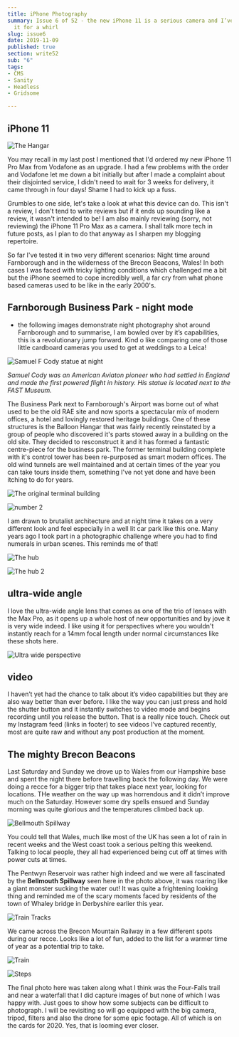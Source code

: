 ```yaml
---
title: iPhone Photography
summary: Issue 6 of 52 - the new iPhone 11 is a serious camera and I’ve been taking
  it for a whirl
slug: issue6
date: 2019-11-09
published: true
section: write52
sub: "6"
tags:
- CMS
- Sanity
- Headless
- Gridsome

---
```

## iPhone 11

![The Hangar](./balloonhangar.jpeg)

You may recall in my last post I mentioned that I'd ordered my new iPhone 11 Pro Max from Vodafone as an upgrade. I had a few problems with the order and Vodafone let me down a bit initially but after I made a complaint about their disjointed service, I didn't need to wait for 3 weeks for delivery, it came through in four days! Shame I had to kick up a fuss.

Grumbles to one side, let's take a look at what this device can do. This isn't a review, I don't tend to write reviews but if it ends up sounding like a review, it wasn't intended to be! I am also mainly reviewing (sorry, not reviewing) the iPhone 11 Pro Max as a camera. I shall talk more tech in future posts, as I plan to do that anyway as I sharpen my blogging repertoire.

So far I've tested it in two very different scenarios: Night time around Farnborough and in the wilderness of the Brecon Beacons, Wales! In both cases I was faced with tricky lighting conditions which challenged me a bit but the iPhone seemed to cope incredibly well, a far cry from what phone based cameras used to be like in the early 2000's.

## Farnborough Business Park - night mode

* the following images demonstrate night photography shot around Farnborough and to summarise, I am bowled over by it’s capabilities, this is a revolutionary jump forward. Kind o like comparing one of those little cardboard cameras you used to get at weddings to a Leica!

![Samuel F Cody statue at night](./cody.jpeg)

_Samuel Cody was an American Aviaton pioneer who had settled in England and made the first powered flight in history. His statue is located next to the FAST Museum._

The Business Park next to Farnborough's Airport was borne out of what used to be the old RAE site and now sports a spectacular mix of modern offices, a hotel and lovingly restored heritage buildings. One of these structures is the Balloon Hangar that was fairly recently reinstated by a group of people who discovered it's parts stowed away in a building on the old site. They decided to resconstruct it and it has formed a fantastic centre-piece for the business park. The former terminal building complete with it's control tower has been re-purposed as smart modern offices. The old wind tunnels are well maintained and at certain times of the year you can take tours inside them, something I've not yet done and have been itching to do for years.

![The original terminal building](./terminal.jpeg)

![number 2](./number2.jpeg)

I am drawn to brutalist architecture and at night time it takes on a very different look and feel especially in a well lit car park like this one. Many years ago I took part in a photographic challenge where you had to find numerals in urban scenes. This reminds me of that!

![The hub](./Hub1.jpeg)

![The hub 2](./Hub2.jpeg)

## ultra-wide angle

I love the ultra-wide angle lens that comes as one of the trio of lenses with the Max Pro, as it opens up a whole host of new opportunities and by jove it is very wide indeed. I like using it for perspectives where you wouldn't instantly reach for a 14mm focal length under normal circumstances like these shots here.

![Ultra wide perspective](./ultrawideanglepath.jpeg)

## video

I haven’t yet had the chance to talk about it’s video capabilities but they are also way better than ever before. I like the way you can just press and hold the shutter button and it instantly switches to video mode and begins recording until you release the button. That is a really nice touch. Check out my Instagram feed (links in footer) to see videos I’ve captured recently, most are quite raw and without any post production at the moment.

## The mighty Brecon Beacons

Last Saturday and Sunday we drove up to Wales from our Hampshire base and spent the night there before travelling back the following day. We were doing a recce for a bigger trip that takes place next year, looking for locations. THe weather on the way up was horrendous and it didn’t improve much on the Saturday. However some dry spells ensued and Sunday morning was quite glorious and the temperatures climbed back up.

![Bellmouth Spillway](./bellmouthspillway.jpeg)

You could tell that Wales, much like most of the UK has seen a lot of rain in recent weeks and the West coast took a serious pelting this weekend. Talking to local people, they all had experienced being cut off at times with power cuts at times.

The Pentwyn Reservoir was rather high indeed and we were all fascinated by the **Bellmouth Spillway** seen here in the photo above, it was roaring like a giant monster sucking the water out! It was quite a frightening looking thing and reminded me of the scary moments faced by residents of the town of Whaley bridge in Derbyshire earlier this year.

![Train Tracks](./tracks.jpeg)

We came across the Brecon Mountain Railway in a few different spots during our recce. Looks like a lot of fun, added to the list for a warmer time of year as a potential trip to take.

![Train](./train.jpeg)

![Steps](./steps.jpeg)

The final photo here was taken along what I think was the Four-Falls trail and near a waterfall that I did capture images of but none of which I was happy with. Just goes to show how some subjects can be difficult to photograph. I will be revisiting so will go equipped with the big camera, tripod, filters and also the drone for some epic footage. All of which is on the cards for 2020. Yes, that is looming ever closer.